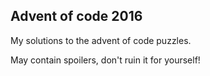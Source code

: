 ## Advent of code 2016
My solutions to the advent of code puzzles.

May contain spoilers, don't ruin it for yourself!

